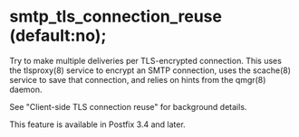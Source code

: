 # smtp_tls_connection_reuse (default:no); 

 Try to make multiple deliveries per TLS-encrypted connection.
This uses the tlsproxy(8) service to encrypt an SMTP connection,
uses the scache(8) service to save that connection, and relies on
hints from the qmgr(8) daemon. 

 See "Client-side
TLS connection reuse" for background details. 

 This feature is available in Postfix 3.4 and later.  


